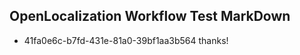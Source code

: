 ## OpenLocalization Workflow Test MarkDown
* 41fa0e6c-b7fd-431e-81a0-39bf1aa3b564 
thanks!<!--HONumber=Mar16_HO3-->
